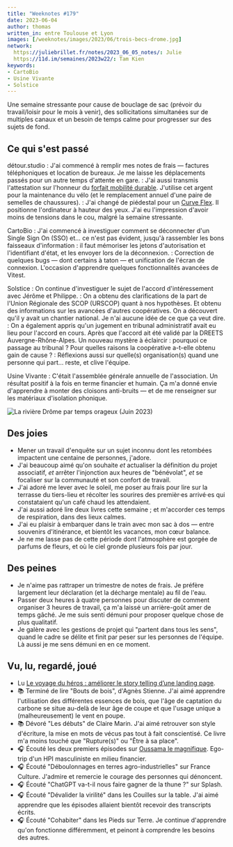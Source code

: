 ```yaml
---
title: "Weeknotes #179"
date: 2023-06-04
author: thomas
written_in: entre Toulouse et Lyon
images: [/weeknotes/images/2023/06/trois-becs-drome.jpg]
network:
  https://juliebrillet.fr/notes/2023_06_05_notes/: Julie
  https://11d.im/semaines/2023w22/: Tam Kien
keywords:
- CartoBio
- Usine Vivante
- Solstice
---
```


Une semaine stressante pour cause de bouclage de sac (prévoir du travail/loisir pour le mois à venir), des sollicitations simultanées sur de multiples canaux et un besoin de temps calme pour progresser sur des sujets de fond.

<!--more-->

## Ce qui s'est passé

détour.studio
: J'ai commencé à remplir mes notes de frais — factures téléphoniques et location de bureaux. Je me laisse les déplacements passés pour un autre temps d'attente en gare.
: J'ai aussi transmis l'attestation sur l'honneur du [forfait mobilité durable](https://www.francemobilites.fr/actualites/forfait-mobilites-durables-cree-la-lom-entre-en-vigueur-et-voit-une-revalorisation). J'utilise cet argent pour la maintenance du vélo (et le remplacement annuel d'une paire de semelles de chaussures).
: J'ai changé de piédestal pour un [Curve Flex](https://twelvesouth.eu/products/curve-flex-for-macbook). Il positionne l'ordinateur à hauteur des yeux. J'ai eu l'impression d'avoir moins de tensions dans le cou, malgré la semaine stressante.

CartoBio
: J'ai commencé à investiguer comment se déconnecter d'un Single Sign On (SSO) et… ce n'est pas évident, jusqu'à rassembler les bons faisseaux d'information : il faut mémoriser les jetons d'autorisation et l'identifiant d'état, et les envoyer lors de la déconnexion.
: Correction de quelques bugs — dont certains à taton — et unification de l'écran de connexion. L'occasion d'apprendre quelques fonctionnalités avancées de Vitest.

Solstice
: On continue d'investiguer le sujet de l'accord d'intéressement avec Jérôme et Philippe.
: On a obtenu des clarifications de la part de l'Union Régionale des SCOP (URSCOP) quant à nos hypothèses. Et obtenu des informations sur les avancées d'autres coopératives. On a découvert qu'il y avait un chantier national. Je n'ai aucune idée de ce que ça veut dire.
: On a également appris qu'un jugement en tribunal administratif avait eu lieu pour l'accord en cours. Après que l'accord ait été validé par la DREETS Auvergne-Rhône-Alpes. Un nouveau mystère à éclaircir : pourquoi ce passage au tribunal ? Pour quelles raisons la coopérative a-t-elle obtenu gain de cause ?
: Réflexions aussi sur quelle(s) organisation(s) quand une personne qui part… reste, et clive l'équipe.

Usine Vivante
: C'était l'assemblée générale annuelle de l'association. Un résultat positif à la fois en terme financier et humain. Ça m'a donné envie d'apprendre à monter des cloisons anti-bruits — et de me renseigner sur les matériaux d'isolation phonique.

![](/weeknotes/images/2023/06/trois-becs-drome.jpg "La rivière Drôme par temps orageux (Juin 2023)")


## Des joies

- Mener un travail d'enquête sur un sujet inconnu dont les retombées impactent une centaine de personnes, j'adore.
- J'ai beaucoup aimé qu'on souhaite _et_ actualiser la définition du projet associatif, _et_ arrêter l'injonction aux heures de "bénévolat", _et_ se focaliser sur la communauté et son confort de travail.
- J'ai adoré me lever avec le soleil, me poser au frais pour lire sur la terrasse du tiers-lieu et récolter les sourires des premièr·es arrivé·es qui constataient qu'un café chaud les attendaient.
- J'ai aussi adoré lire deux livres cette semaine ; et m'accorder ces temps de respiration, dans des lieux calmes.
- J'ai eu plaisir à embarquer dans le train avec mon sac à dos — entre souvenirs d'itinérance, et bientôt les vacances, mon cœur balance.
- Je ne me lasse pas de cette période dont l'atmosphère est gorgée de parfums de fleurs, et où le ciel gronde plusieurs fois par jour.

## Des peines

- Je n'aime pas rattraper un trimestre de notes de frais. Je préfère largement leur déclaration (et la décharge mentale) au fil de l'eau.
- Passer deux heures à quatre personnes pour discuter de comment organiser 3 heures de travail, ça m'a laissé un arrière-goût amer de temps gâché. Je me suis senti démuni pour proposer quelque chose de plus qualitatif.
- Je galère avec les gestions de projet qui "partent dans tous les sens", quand le cadre se délite et finit par peser sur les personnes de l'équipe. Là aussi je me sens démuni en en ce moment.

## Vu, lu, regardé, joué

- Lu [Le voyage du héros : améliorer le story telling d’une landing page](https://blog.hello-bokeh.fr/2023/05/31/le-voyage-du-heros-ameliorer-le-story-telling-dune-landing-page/).
- 📚 Terminé de lire "Bouts de bois", d'Agnès Stienne. J'ai aimé apprendre l'utilisation des différentes essences de bois, que l'âge de captation du carbone se situe au-delà de leur âge de coupe et que l'usage unique a (malheureusement) le vent en poupe.
- 📚 Dévoré "Les débuts" de Claire Marin. J'ai aimé retrouver son style d'écriture, la mise en mots de vécus pas tout à fait conscientisé. Ce livre m'a moins touché que "Rupture(s)" ou "Être à sa place".
- 🎧 Écouté les deux premiers épisodes sur [Oussama le magnifique](https://nouvellesecoutes.fr/podcast/oussama-le-magnifique/). Ego-trip d'un HPI masculiniste en milieu financier.
- 🎧 Écouté "Déboulonnages en terres agro-industrielles" sur France Culture. J'admire et remercie le courage des personnes qui dénoncent.
- 🎧 Écouté "ChatGPT va-t-il nous faire gagner de la thune ?" sur Splash.
- 🎧 Écouté "Dévalider la virilité" dans les Couilles sur la table. J'ai aimé apprendre que les épisodes allaient bientôt recevoir des transcripts écrits.
- 🎧 Écouté "Cohabiter" dans les Pieds sur Terre. Je continue d'apprendre qu'on fonctionne différemment, et peinont à comprendre les besoins des autres.
